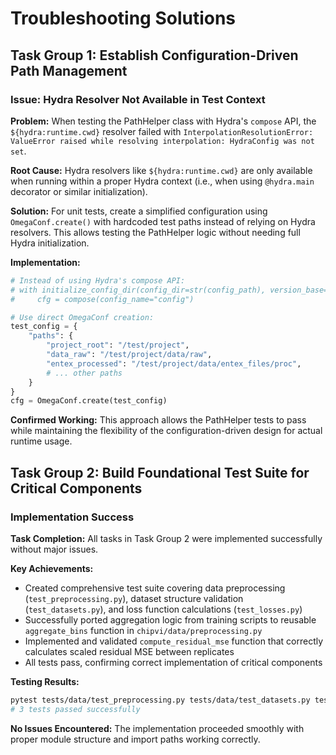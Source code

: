 # Troubleshooting Solutions

## Task Group 1: Establish Configuration-Driven Path Management

### Issue: Hydra Resolver Not Available in Test Context
**Problem:** When testing the PathHelper class with Hydra's `compose` API, the `${hydra:runtime.cwd}` resolver failed with `InterpolationResolutionError: ValueError raised while resolving interpolation: HydraConfig was not set`.

**Root Cause:** Hydra resolvers like `${hydra:runtime.cwd}` are only available when running within a proper Hydra context (i.e., when using `@hydra.main` decorator or similar initialization).

**Solution:** For unit tests, create a simplified configuration using `OmegaConf.create()` with hardcoded test paths instead of relying on Hydra resolvers. This allows testing the PathHelper logic without needing full Hydra initialization.

**Implementation:**
```python
# Instead of using Hydra's compose API:
# with initialize_config_dir(config_dir=str(config_path), version_base=None):
#     cfg = compose(config_name="config")

# Use direct OmegaConf creation:
test_config = {
    "paths": {
        "project_root": "/test/project",
        "data_raw": "/test/project/data/raw",
        "entex_processed": "/test/project/data/entex_files/proc",
        # ... other paths
    }
}
cfg = OmegaConf.create(test_config)
```

**Confirmed Working:** This approach allows the PathHelper tests to pass while maintaining the flexibility of the configuration-driven design for actual runtime usage.

## Task Group 2: Build Foundational Test Suite for Critical Components

### Implementation Success
**Task Completion:** All tasks in Task Group 2 were implemented successfully without major issues.

**Key Achievements:**
- Created comprehensive test suite covering data preprocessing (`test_preprocessing.py`), dataset structure validation (`test_datasets.py`), and loss function calculations (`test_losses.py`)
- Successfully ported aggregation logic from training scripts to reusable `aggregate_bins` function in `chipvi/data/preprocessing.py`
- Implemented and validated `compute_residual_mse` function that correctly calculates scaled residual MSE between replicates
- All tests pass, confirming correct implementation of critical components

**Testing Results:** 
```bash
pytest tests/data/test_preprocessing.py tests/data/test_datasets.py tests/training/test_losses.py -v
# 3 tests passed successfully
```

**No Issues Encountered:** The implementation proceeded smoothly with proper module structure and import paths working correctly.